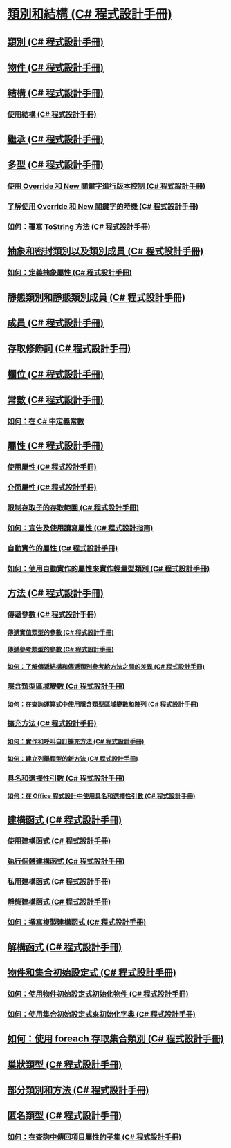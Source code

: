 # [類別和結構 (C# 程式設計手冊)](index.md)
## [類別 (C# 程式設計手冊)](classes.md)
## [物件 (C# 程式設計手冊)](objects.md)
## [結構 (C# 程式設計手冊)](structs.md)
### [使用結構 (C# 程式設計手冊)](using-structs.md)
## [繼承 (C# 程式設計手冊)](inheritance.md)
## [多型 (C# 程式設計手冊)](polymorphism.md)
### [使用 Override 和 New 關鍵字進行版本控制 (C# 程式設計手冊)](versioning-with-the-override-and-new-keywords.md)
### [了解使用 Override 和 New 關鍵字的時機 (C# 程式設計手冊)](knowing-when-to-use-override-and-new-keywords.md)
### [如何：覆寫 ToString 方法 (C# 程式設計手冊)](how-to-override-the-tostring-method.md)
## [抽象和密封類別以及類別成員 (C# 程式設計手冊)](abstract-and-sealed-classes-and-class-members.md)
### [如何：定義抽象屬性 (C# 程式設計手冊)](how-to-define-abstract-properties.md)
## [靜態類別和靜態類別成員 (C# 程式設計手冊)](static-classes-and-static-class-members.md)
## [成員 (C# 程式設計手冊)](members.md)
## [存取修飾詞 (C# 程式設計手冊)](access-modifiers.md)
## [欄位 (C# 程式設計手冊)](fields.md)
## [常數 (C# 程式設計手冊)](constants.md)
### [如何：在 C# 中定義常數](how-to-define-constants.md)
## [屬性 (C# 程式設計手冊)](properties.md)
### [使用屬性 (C# 程式設計手冊)](using-properties.md)
### [介面屬性 (C# 程式設計手冊)](interface-properties.md)
### [限制存取子的存取範圍 (C# 程式設計手冊)](restricting-accessor-accessibility.md)
### [如何：宣告及使用讀寫屬性 (C# 程式設計指南)](how-to-declare-and-use-read-write-properties.md)
### [自動實作的屬性 (C# 程式設計手冊)](auto-implemented-properties.md)
### [如何：使用自動實作的屬性來實作輕量型類別 (C# 程式設計手冊)](how-to-implement-a-lightweight-class-with-auto-implemented-properties.md)
## [方法 (C# 程式設計手冊)](methods.md)
### [傳遞參數 (C# 程式設計手冊)](passing-parameters.md)
#### [傳遞實值類型的參數 (C# 程式設計手冊)](passing-value-type-parameters.md)
#### [傳遞參考類型的參數 (C# 程式設計手冊)](passing-reference-type-parameters.md)
#### [如何：了解傳遞結構和傳遞類別參考給方法之間的差異 (C# 程式設計手冊)](how-to-know-the-difference-passing-a-struct-and-passing-a-class-to-a-method.md)
### [隱含類型區域變數 (C# 程式設計手冊)](implicitly-typed-local-variables.md)
#### [如何：在查詢運算式中使用隱含類型區域變數和陣列 (C# 程式設計手冊)](how-to-use-implicitly-typed-local-variables-and-arrays-in-a-query-expression.md)
### [擴充方法 (C# 程式設計手冊)](extension-methods.md)
#### [如何：實作和呼叫自訂擴充方法 (C# 程式設計手冊)](how-to-implement-and-call-a-custom-extension-method.md)
#### [如何：建立列舉類型的新方法 (C# 程式設計手冊)](how-to-create-a-new-method-for-an-enumeration.md)
### [具名和選擇性引數 (C# 程式設計手冊)](named-and-optional-arguments.md)
#### [如何：在 Office 程式設計中使用具名和選擇性引數 (C# 程式設計手冊)](how-to-use-named-and-optional-arguments-in-office-programming.md)
## [建構函式 (C# 程式設計手冊)](constructors.md)
### [使用建構函式 (C# 程式設計手冊)](using-constructors.md)
### [執行個體建構函式 (C# 程式設計手冊)](instance-constructors.md)
### [私用建構函式 (C# 程式設計手冊)](private-constructors.md)
### [靜態建構函式 (C# 程式設計手冊)](static-constructors.md)
### [如何：撰寫複製建構函式 (C# 程式設計手冊)](how-to-write-a-copy-constructor.md)
## [解構函式 (C# 程式設計手冊)](destructors.md)
## [物件和集合初始設定式 (C# 程式設計手冊)](object-and-collection-initializers.md)
### [如何：使用物件初始設定式初始化物件 (C# 程式設計手冊)](how-to-initialize-objects-by-using-an-object-initializer.md)
### [如何：使用集合初始設定式來初始化字典 (C# 程式設計手冊)](how-to-initialize-a-dictionary-with-a-collection-initializer.md)
## [如何：使用 foreach 存取集合類別 (C# 程式設計手冊)](how-to-access-a-collection-class-with-foreach.md)
## [巢狀類型 (C# 程式設計手冊)](nested-types.md)
## [部分類別和方法 (C# 程式設計手冊)](partial-classes-and-methods.md)
## [匿名類型 (C# 程式設計手冊)](anonymous-types.md)
### [如何：在查詢中傳回項目屬性的子集 (C# 程式設計手冊)](how-to-return-subsets-of-element-properties-in-a-query.md)
